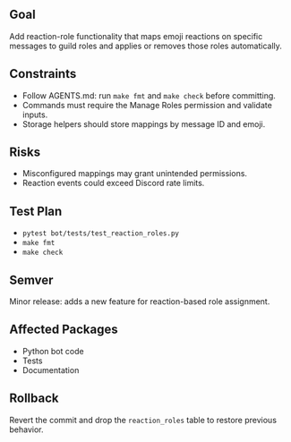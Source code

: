 ## Goal
Add reaction-role functionality that maps emoji reactions on specific messages to guild roles and applies or removes those roles automatically.

## Constraints
- Follow AGENTS.md: run `make fmt` and `make check` before committing.
- Commands must require the Manage Roles permission and validate inputs.
- Storage helpers should store mappings by message ID and emoji.

## Risks
- Misconfigured mappings may grant unintended permissions.
- Reaction events could exceed Discord rate limits.

## Test Plan
- `pytest bot/tests/test_reaction_roles.py`
- `make fmt`
- `make check`

## Semver
Minor release: adds a new feature for reaction-based role assignment.

## Affected Packages
- Python bot code
- Tests
- Documentation

## Rollback
Revert the commit and drop the `reaction_roles` table to restore previous behavior.

